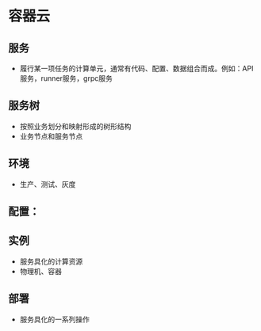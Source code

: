 # 容器云



## 服务

- 履行某一项任务的计算单元，通常有代码、配置、数据组合而成。例如：API服务，runner服务，grpc服务

## 服务树

- 按照业务划分和映射形成的树形结构
- 业务节点和服务节点

## 环境

- 生产、测试、灰度

## 配置：

## 实例

- 服务具化的计算资源
- 物理机、容器

## 部署

- 服务具化的一系列操作